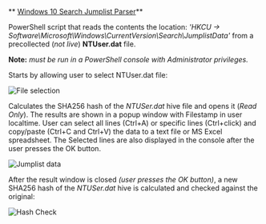 ** [Windows 10 Search Jumplist Parser](https://github.com/kacos2000/Win10-Research/blob/master/JumpList/Jumplist.ps1)**


PowerShell script that reads the contents the location:
*'HKCU -> Software\Microsoft\Windows\CurrentVersion\Search\JumplistData'* from a precollected (*not live*) **NTUser.dat** file. 

**Note:** *must be run in a PowerShell console with Administrator privileges.*

Starts by allowing user to select NTUser.dat file:

![File selection](https://raw.githubusercontent.com/kacos2000/Win10-Research/master/JumpList/select.JPG)

Calculates the SHA256 hash of the *NTUSer.dat* hive file and opens it (*Read Only*). The results are shown in a popup window with Filestamp in user localtime.
User can select all lines (Ctrl+A) or specific lines (Ctrl+click) and copy/paste (Ctrl+C and Ctrl+V) the data to a text file or MS Excel spreadsheet. The Selected lines are also displayed in the console after the user presses the OK button.

![Jumplist data](https://raw.githubusercontent.com/kacos2000/Win10-Research/master/JumpList/results.JPG)

After the result window is closed *(user presses the OK button)*, a new SHA256 hash of the *NTUSer.dat* hive is calculated and checked against the original:

![Hash Check](https://raw.githubusercontent.com/kacos2000/Win10-Research/master/JumpList/HashCheck.JPG)
